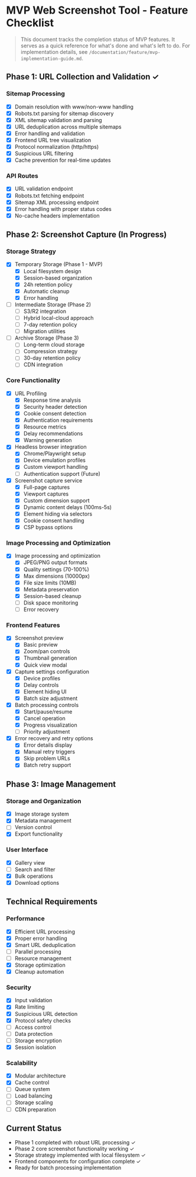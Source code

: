 # MVP Web Screenshot Tool - Feature Checklist

> This document tracks the completion status of MVP features. It serves as a quick reference for what's done and what's left to do. For implementation details, see `/documentation/feature/mvp-implementation-guide.md`.

## Phase 1: URL Collection and Validation ✓

### Sitemap Processing
- [x] Domain resolution with www/non-www handling
- [x] Robots.txt parsing for sitemap discovery
- [x] XML sitemap validation and parsing
- [x] URL deduplication across multiple sitemaps
- [x] Error handling and validation
- [x] Frontend URL tree visualization
- [x] Protocol normalization (http/https)
- [x] Suspicious URL filtering
- [x] Cache prevention for real-time updates

### API Routes
- [x] URL validation endpoint
- [x] Robots.txt fetching endpoint
- [x] Sitemap XML processing endpoint
- [x] Error handling with proper status codes
- [x] No-cache headers implementation

## Phase 2: Screenshot Capture (In Progress)

### Storage Strategy
- [x] Temporary Storage (Phase 1 - MVP)
  - [x] Local filesystem design
  - [x] Session-based organization
  - [x] 24h retention policy
  - [x] Automatic cleanup
  - [x] Error handling
- [ ] Intermediate Storage (Phase 2)
  - [ ] S3/R2 integration
  - [ ] Hybrid local-cloud approach
  - [ ] 7-day retention policy
  - [ ] Migration utilities
- [ ] Archive Storage (Phase 3)
  - [ ] Long-term cloud storage
  - [ ] Compression strategy
  - [ ] 30-day retention policy
  - [ ] CDN integration

### Core Functionality
- [x] URL Profiling
  - [x] Response time analysis
  - [x] Security header detection
  - [x] Cookie consent detection
  - [x] Authentication requirements
  - [x] Resource metrics
  - [x] Delay recommendations
  - [x] Warning generation
- [x] Headless browser integration
  - [x] Chrome/Playwright setup
  - [x] Device emulation profiles
  - [x] Custom viewport handling
  - [ ] Authentication support (Future)
- [x] Screenshot capture service
  - [x] Full-page captures
  - [x] Viewport captures
  - [x] Custom dimension support
  - [x] Dynamic content delays (100ms-5s)
  - [x] Element hiding via selectors
  - [x] Cookie consent handling
  - [x] CSP bypass options

### Image Processing and Optimization
- [x] Image processing and optimization
  - [x] JPEG/PNG output formats
  - [x] Quality settings (70-100%)
  - [x] Max dimensions (10000px)
  - [x] File size limits (10MB)
  - [x] Metadata preservation
  - [x] Session-based cleanup
  - [ ] Disk space monitoring
  - [ ] Error recovery

### Frontend Features
- [x] Screenshot preview
  - [x] Basic preview
  - [x] Zoom/pan controls
  - [x] Thumbnail generation
  - [x] Quick view modal
- [x] Capture settings configuration
  - [x] Device profiles
  - [x] Delay controls
  - [x] Element hiding UI
  - [x] Batch size adjustment
- [x] Batch processing controls
  - [x] Start/pause/resume
  - [x] Cancel operation
  - [x] Progress visualization
  - [ ] Priority adjustment
- [x] Error recovery and retry options
  - [x] Error details display
  - [x] Manual retry triggers
  - [x] Skip problem URLs
  - [x] Batch retry support

## Phase 3: Image Management

### Storage and Organization
- [x] Image storage system
- [x] Metadata management
- [ ] Version control
- [x] Export functionality

### User Interface
- [x] Gallery view
- [ ] Search and filter
- [x] Bulk operations
- [x] Download options

## Technical Requirements

### Performance
- [x] Efficient URL processing
- [x] Proper error handling
- [x] Smart URL deduplication
- [ ] Parallel processing
- [ ] Resource management
- [x] Storage optimization
- [x] Cleanup automation

### Security
- [x] Input validation
- [x] Rate limiting
- [x] Suspicious URL detection
- [x] Protocol safety checks
- [ ] Access control
- [ ] Data protection
- [ ] Storage encryption
- [x] Session isolation

### Scalability
- [x] Modular architecture
- [x] Cache control
- [ ] Queue system
- [ ] Load balancing
- [ ] Storage scaling
- [ ] CDN preparation

## Current Status
- Phase 1 completed with robust URL processing ✓
- Phase 2 core screenshot functionality working ✓
- Storage strategy implemented with local filesystem ✓
- Frontend components for configuration complete ✓
- Ready for batch processing implementation 